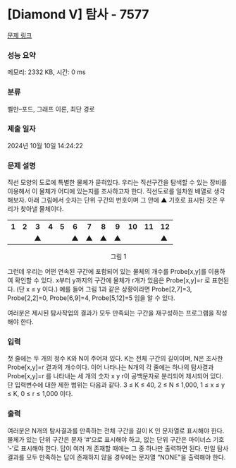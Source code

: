# [Diamond V] 탐사 - 7577 

[문제 링크](https://www.acmicpc.net/problem/7577) 

### 성능 요약

메모리: 2332 KB, 시간: 0 ms

### 분류

벨만–포드, 그래프 이론, 최단 경로

### 제출 일자

2024년 10월 10일 14:24:22

### 문제 설명

<p>직선 모양의 도로에 특별한 물체가 묻혀있다. 우리는 직선구간을 탐색할 수 있는 장비를 이용해서 이 물체가 어디에 있는지를 조사하고자 한다. 직선도로를 일차원 배열로 생각해보자. 아래 그림에서 숫자는 단위 구간의 번호이며 그 안에 ▲ 기호로 표시된 것은 우리가 찾아낼 물체이다. </p>

<table class="table table-bordered th-center table-center-50 td-center">
	<tbody>
		<tr>
			<th>1</th>
			<th>2</th>
			<th>3</th>
			<th>4</th>
			<th>5</th>
			<th>6</th>
			<th>7</th>
			<th>8</th>
			<th>9</th>
			<th>10</th>
			<th>11</th>
			<th>12</th>
		</tr>
		<tr>
			<td> </td>
			<td> </td>
			<td>▲</td>
			<td> </td>
			<td> </td>
			<td>▲</td>
			<td>▲</td>
			<td>▲</td>
			<td>▲</td>
			<td> </td>
			<td> </td>
			<td>▲</td>
		</tr>
	</tbody>
</table>

<p style="text-align: center;">그림 1</p>

<p>그런데 우리는 어떤 연속된 구간에 포함되어 있는 물체의 개수를 Probe[x,y]를 이용하여 확인할 수 있다. x부터 y까지의 구간에 물체가 r개가 있음은 Probe[x,y]=r 로 표현된다. (단 x ≤ y 이다.) 예를 들어 그림 1과 같은 상황이라면 Probe[2,7]=3, Probe[2,2]=0, Probe[6,9]=4, Probe[5,12]=5 임을 알 수 있다. </p>

<p>여러분은 제시된 탐사작업의 결과가 모두 만족되는 구간을 재구성하는 프로그램을 작성해야 한다. </p>

### 입력 

 <p>첫 줄에는 두 개의 정수 K와 N이 주어져 있다. K는 전체 구간의 길이이며, N은 조사한 Probe[x,y]=r 결과의 개수이다. 이어 나타나는 N개의 각 줄에는 하나의 탐사결과 Probe[x,y]=r 를 나타내는 세 개의 숫자 x y r이 공백문자로 분리되어 제시되어 있다. 단 입력변수에 대한 제한 범위는 다음과 같다. 3 ≤ K ≤ 40, 2 ≤ N ≤ 1,000, 1 ≤ x ≤ y ≤ K, 0 ≤ r ≤ 1,000 이다.</p>

### 출력 

 <p>여러분은 N개의 탐사결과를 만족하는 전체 구간을 길이 K 인 문자열로 표시해야 한다. 물체가 있는 단위 구간은 문자 ‘#’으로 표시해야 하고, 없는 단위 구간은 마이너스 기호 ‘-’로 표시해야 한다. 답이 여러 개 존재할 때에는 그 중 하나만 출력하면 된다. 만일 탐사결과를 모두 만족하는 답이 존재하지 않을 경우에는 문자열 “NONE"을 출력해야 한다.</p>

